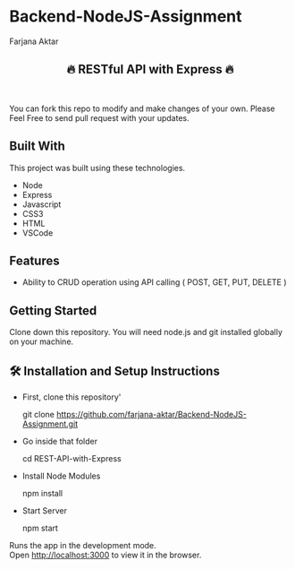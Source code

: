 # Backend-NodeJS-Assignment
Farjana Aktar
<h2 align="center">
  🔥 RESTful API with Express 🔥<br/>
</h2>

<br/>

You can fork this repo to modify and make changes of your own. Please Feel Free to send pull request with your updates.

## Built With

This project was built using these technologies.

- Node
- Express
- Javascript
- CSS3
- HTML
- VSCode

## Features

- Ability to CRUD operation using API calling ( POST, GET, PUT, DELETE )


## Getting Started

Clone down this repository. You will need node.js and git installed globally on your machine.

## 🛠 Installation and Setup Instructions

* First, clone this repository'
  
  git clone https://github.com/farjana-aktar/Backend-NodeJS-Assignment.git
  

* Go inside that folder
  
  cd REST-API-with-Express
  

* Install Node Modules
  
  npm install
  
* Start Server
  
  npm start
  
  
Runs the app in the development mode.\
Open [http://localhost:3000](http://localhost:3000) to view it in the browser.

